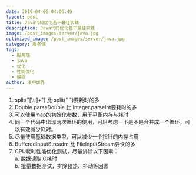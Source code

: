 ```yaml
---
date: 2019-04-06 04:06:49
layout: post
title: Java代码优化若干最佳实践
description: Java代码优化若干最佳实践
image: /post_images/server/java.jpg
optimized_image: /post_images/server/java.jpg
category: 服务端
tags:
  - 服务端
  - java
  - 优化
  - 性能优化
  - 编程
author: 沙中世界
---
```


1. split("[\t ]+") 比 split(" ")要耗时的多<br>
2. Double.parseDouble 比 Integer.parseInt要耗时的多<br>
3. 可以使用map的初始化参数，用于平衡内存与耗时<br>
4. 同一个代码中出现两次循环的使用，可以考虑一下是不是合并成一个循环，可以有效减少耗时。<br>
5. 尽量使用基础数据类型，可以减少一个指针的内存占用<br>
6. BufferedInputStreadm 比 FileInputStream要快的多<br>
7. CPU耗时性能优化测试，尽量排除以下因素：<br>
   a. 数据读取IO耗时<br>
   b. 批量数据测试，排除预热、抖动等因素
   


